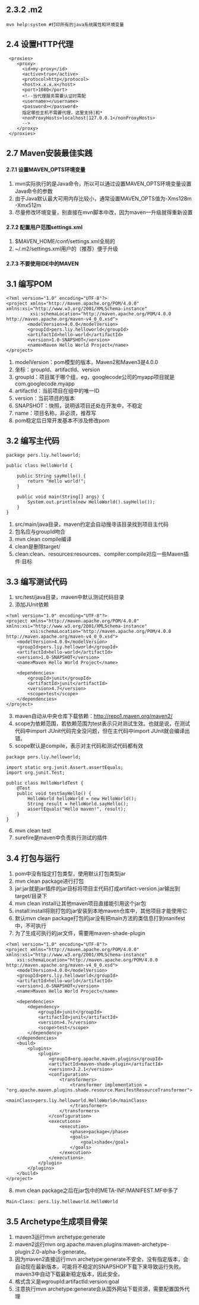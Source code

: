 ## 2.3.2 .m2

```
mvn help:system #打印所有的java系统属性和环境变量
```

## 2.4 设置HTTP代理

```
 <proxies>
    <proxy>
      <id>my-proxy</id>
      <active>true</active>
      <protocol>http</protocol>
      <host>x.x.x.x</host>
      <port>1080</port>
      <!--当代理服务需要认证时需配
      <username></username>
      <password></password>
      指定哪些主机不需要代理，这里支持|和*
      <nonProxyHosts>localhost|127.0.0.1</nonProxyHosts>
      -->  
    </proxy>
 </proxies>

```

## 2.7 Maven安装最佳实践
#### 2.7.1 设置MAVEN_OPTS环境变量
1. mvn实际执行的是Java命令，所以可以通过设置MAVEN_OPTS环境变量设置Java命令的参数
2. 由于Java默认最大可用内存比较小，通常设置MAVEN_OPTS值为-Xms128m -Xmx512m
3. 尽量修改环境变量，别直接在mvn脚本中改，因为maven一升级就得重新设置

#### 2.7.2 配置用户范围settings.xml
1. $MAVEN_HOME/conf/settings.xml全局的
2. ~/.m2/settings.xml用户的（推荐）便于升级

#### 2.7.3 不要使用IDE中的MAVEN

## 3.1 编写POM

```
<?xml version="1.0" encoding="UTF-8"?>
<project xmlns="http://maven.apache.org/POM/4.0.0" xmlns:xsi="http://www.w3.org/2001/XMLSchema-instance"
         xsi:schemaLocation="http://maven.apache.org/POM/4.0.0 http://maven.apache.org/maven-v4_0_0.xsd">
        <modelVersion>4.0.0</modelVersion> 
        <groupId>pers.liy.helloworld</groupId>
        <artifactId>hello-world</artifactId>
        <version>1.0-SNAPSHOT</version>
        <name>Maven Hello World Project</name>
</project>

```
1. modelVersion：pom模型的版本，Maven2和Maven3是4.0.0
2. 坐标：groupId、artifactId、version
3. groupId：项目属于哪个组，eg，googlecode公司的myapp项目就是com.googlecode.myapp
4. artifactId：当前项目在组中的唯一ID
5. version：当前项目的版本
6. SNAPSHOT：快照，说明该项目还处在开发中，不稳定
7. name：项目名称，非必须，推荐写
8. pom稳定后日常开发基本不涉及修改pom

## 3.2 编写主代码
```
package pers.liy.helloworld;

public class HelloWorld {

    public String sayHello() {
        return "Hello world!";
    }

    public void main(String[] args) {
        System.out.println(new HelloWorld().sayHello());
    }
}

```
1. src/main/java目录，maven约定会自动搜寻该目录找到项目主代码
2. 包名应与groupId吻合
3. mvn clean compile编译
4. clean是删除target/
5. clean:clean、resources:resources、compiler:compile对应一些Maven插件:目标

## 3.3 编写测试代码
1. src/test/java目录，maven中默认测试代码目录
2. 添加JUnit依赖
```
<?xml version="1.0" encoding="UTF-8"?>
<project xmlns="http://maven.apache.org/POM/4.0.0" xmlns:xsi="http://www.w3.org/2001/XMLSchema-instance"
         xsi:schemaLocation="http://maven.apache.org/POM/4.0.0 http://maven.apache.org/maven-v4_0_0.xsd">
    <modelVersion>4.0.0</modelVersion>
	<groupId>pers.liy.helloworld</groupId>
	<artifactId>hello-world</artifactId>
    <version>1.0-SNAPSHOT</version>
    <name>Maven Hello World Project</name>

    <dependencies>
        <groupId>junit</groupId>
        <artifactId>junit</artifactId>
        <version>4.7</version>
        <scope>test</scope>
    </dependencies>
</project>

```
3. maven自动从中央仓库下载依赖：http://repo1.maven.org/maven2/
4. scope为依赖范围，若依赖范围为test表示只对测试生效。也就是说，在测试代码中import JUnit代码完全没问题，但在主代码中import JUnit就会编译出错。
5. scope默认是compile，表示对主代码和测试代码都有效
```
package pers.liy.helloworld;

import static org.junit.Assert.assertEquals;
import org.junit.Test;

public class HelloWorldTest {
    @Test
    public void testSayHello() {
        HelloWorld helloWorld = new HelloWorld();
        String result = helloWorld.sayHello();
        assertEquals("Hello maven!", result);
    }
}

```
6. mvn clean test
7. surefire是maven中负责执行测试的插件

## 3.4 打包与运行
1. pom中没有指定打包类型，使用默认打包类型jar
2. mvn clean package进行打包
3. jar:jar就是jar插件的jar目标将项目主代码打成artifact-version.jar输出到target/目录下
4. mvn clean install让其他maven项目直接能引用这个jar包
5. install:install将刚打包的jar安装到本地maven仓库中，其他项目才能使用它
6. 默认mvn clean package打包的jar没有把main方法的类信息打到manifest中，不可执行
7. 为了生成可执行的jar文件，需要用maven-shade-plugin
```
<?xml version="1.0" encoding="UTF-8"?>
<project xmlns="http://maven.apache.org/POM/4.0.0" xmlns:xsi="http://www.w3.org/2001/XMLSchema-instance"
    xsi:schemaLocation="http://maven.apache.org/POM/4.0.0 http://maven.apache.org/maven-v4_0_0.xsd">
    <modelVersion>4.0.0</modelVersion>
    <groupId>pers.liy.helloworld</groupId>
    <artifactId>hello-world</artifactId>
    <version>1.0-SNAPSHOT</version>
    <name>Maven Hello World Project</name>

    <dependencies>
        <dependency>
            <groupId>junit</groupId>
            <artifactId>junit</artifactId>
            <version>4.7</version>
            <scope>test</scope>
        </dependency>
    </dependencies>
    <build>
        <plugins>
            <plugin>
                <groupId>org.apache.maven.plugins</groupId>
                <artifactId>maven-shade-plugin</artifactId>
                <version>3.2.1</version>
                <configuration>
                    <transformers>
                        <transformer implementation = "org.apache.maven.plugins.shade.resource.ManifestResourceTransformer">
                            <mainClass>pers.liy.helloworld.HelloWorld</mainClass>
                        </transformer>
                    </transformers>
                </configuration>
                <executions>
                    <execution>
                        <phase>package</phase>
                        <goals>
                            <goal>shade</goal>
                        </goals>
                    </execution>
                </executions>
            </plugin>
        </plugins>
    </build>
</project>

```
8. mvn clean package之后在jar包中的META-INF/MANIFEST.MF中多了
```
Main-Class: pers.liy.helloworld.HelloWorld
```

## 3.5 Archetype生成项目骨架
1. maven3运行mvn archetype:generate
2. maven2运行mvn org.apache.maven.plugins:maven-archetype-plugin:2.0-alpha-5:generate。
3. 因为maven2直接运行mvn archetype:generate不安全，没有指定版本，会自动现在最新版本，可能将不稳定的SNAPSHOP下载下来导致运行失败。maven3中自动下载最新稳定版本，因此安全。
4. 格式含义是wgroupId:artifactId:version:goal
5. 注意执行mvn archetype:generate会从国外网站下载资源，需要配置国外代理







